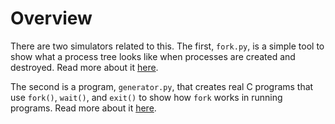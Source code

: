 
# Overview

There are two simulators related to this. The first,
`fork.py`, is a simple tool to show what a process tree looks like
when processes are created and destroyed. Read more about it
[here](README-fork.md).

The second is a program, `generator.py`, that creates real C programs
that use `fork()`, `wait()`, and `exit()` to show how `fork` works in
running programs. Read more about it [here](README-generator.md).











